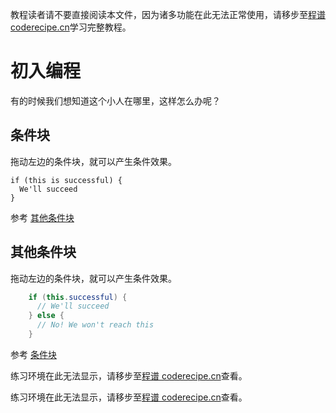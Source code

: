 <notice>教程读者请不要直接阅读本文件，因为诸多功能在此无法正常使用，请移步至[程谱 coderecipe.cn](https://coderecipe.cn)学习完整教程。</notice>

初入编程
======

有的时候我们想知道这个小人在哪里，这样怎么办呢？

条件块
------
拖动左边的条件块，就可以产生条件效果。

    if (this is successful) {
      We'll succeed
    }

参考 [其他条件块](#section-1)

其他条件块
------
拖动左边的条件块，就可以产生条件效果。
```java
    if (this.successful) {
      // We'll succeed
    } else {
      // No! We won't reach this
    }
```
参考 [条件块](#section)

<lab lang="blocks" parameters="logic=false&math=false&loops=false&lists=false&color=false&variables=false&functions=false&text=false">练习环境在此无法显示，请移步至[程谱 coderecipe.cn](https://coderecipe.cn)查看。</lab>

<lab lang="java">练习环境在此无法显示，请移步至[程谱 coderecipe.cn](https://coderecipe.cn)查看。</lab>

